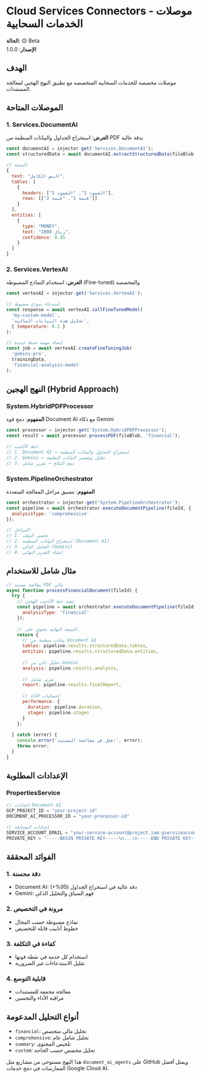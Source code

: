 # Cloud Services Connectors - موصلات الخدمات السحابية

**الحالة**: 🟡 Beta  
**الإصدار**: 1.0.0

## الهدف
موصلات مخصصة للخدمات السحابية المتخصصة مع تطبيق النهج الهجين لمعالجة المستندات.

## الموصلات المتاحة

### 1. Services.DocumentAI
**الغرض**: استخراج الجداول والبيانات المنظمة من PDF بدقة عالية

```javascript
const documentAI = injector.get('Services.DocumentAI');
const structuredData = await documentAI.extractStructuredData(fileBlob);

// النتيجة:
{
  text: "النص الكامل",
  tables: [
    {
      headers: ["العمود 1", "العمود 2"],
      rows: [["قيمة 1", "قيمة 2"]]
    }
  ],
  entities: [
    {
      type: "MONEY",
      text: "1000 ريال",
      confidence: 0.95
    }
  ]
}
```

### 2. Services.VertexAI
**الغرض**: استخدام النماذج المضبوطة (Fine-tuned) والمخصصة

```javascript
const vertexAI = injector.get('Services.VertexAI');

// استدعاء نموذج مضبوط
const response = await vertexAI.callFineTunedModel(
  'my-custom-model',
  'تحليل هذه البيانات المالية',
  { temperature: 0.1 }
);

// إنشاء مهمة ضبط جديدة
const job = await vertexAI.createFineTuningJob(
  'gemini-pro',
  trainingData,
  'financial-analysis-model'
);
```

## النهج الهجين (Hybrid Approach)

### System.HybridPDFProcessor
**المفهوم**: دمج قوة Document AI مع ذكاء Gemini

```javascript
const processor = injector.get('System.HybridPDFProcessor');
const result = await processor.processPDF(fileBlob, 'financial');

// خط الأنابيب:
// 1. Document AI → استخراج الجداول والبيانات المنظمة
// 2. Gemini → تحليل وتفسير البيانات النظيفة
// 3. دمج النتائج → تقرير شامل
```

### System.PipelineOrchestrator
**المفهوم**: تنسيق مراحل المعالجة المتعددة

```javascript
const orchestrator = injector.get('System.PipelineOrchestrator');
const pipeline = await orchestrator.executeDocumentPipeline(fileId, {
  analysisType: 'comprehensive'
});

// المراحل:
// 1. تحضير الملف
// 2. استخراج البيانات المنظمة (Document AI)
// 3. التحليل الذكي (Gemini)
// 4. إنشاء التقرير النهائي
```

## مثال شامل للاستخدام

```javascript
// معالجة مستند PDF مالي
async function processFinancialDocument(fileId) {
  try {
    // تنفيذ خط الأنابيب الهجين
    const pipeline = await orchestrator.executeDocumentPipeline(fileId, {
      analysisType: 'financial'
    });
    
    // النتيجة النهائية تحتوي على:
    return {
      // بيانات منظمة من Document AI
      tables: pipeline.results.structuredData.tables,
      entities: pipeline.results.structuredData.entities,
      
      // تحليل ذكي من Gemini
      analysis: pipeline.results.analysis,
      
      // تقرير شامل
      report: pipeline.results.finalReport,
      
      // إحصائيات الأداء
      performance: {
        duration: pipeline.duration,
        stages: pipeline.stages
      }
    };
    
  } catch (error) {
    console.error('فشل في معالجة المستند:', error);
    throw error;
  }
}
```

## الإعدادات المطلوبة

### PropertiesService
```javascript
// إعدادات Document AI
GCP_PROJECT_ID = "your-project-id"
DOCUMENT_AI_PROCESSOR_ID = "your-processor-id"

// إعدادات المصادقة
SERVICE_ACCOUNT_EMAIL = "your-service-account@project.iam.gserviceaccount.com"
PRIVATE_KEY = "-----BEGIN PRIVATE KEY-----\n...\n-----END PRIVATE KEY-----\n"
```

## الفوائد المحققة

### 1. دقة محسنة
- Document AI: دقة عالية في استخراج الجداول (95%+)
- Gemini: فهم السياق والتحليل الذكي

### 2. مرونة في التخصيص
- نماذج مضبوطة حسب المجال
- خطوط أنابيب قابلة للتخصيص

### 3. كفاءة في التكلفة
- استخدام كل خدمة في نقطة قوتها
- تقليل الاستدعاءات غير الضرورية

### 4. قابلية التوسع
- معالجة مجمعة للمستندات
- مراقبة الأداء والتحسين

## أنواع التحليل المدعومة

- `financial`: تحليل مالي متخصص
- `comprehensive`: تحليل شامل عام
- `summary`: تلخيص المحتوى
- `custom`: تحليل مخصص حسب الحاجة

هذا النهج مستوحى من مشاريع مثل `document_ai_agents` على GitHub ويمثل أفضل الممارسات في دمج خدمات Google Cloud AI.